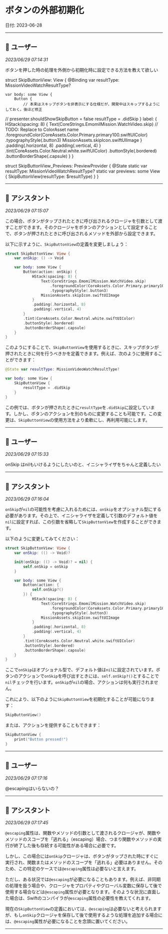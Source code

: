 # ボタンの外部初期化

日付: 2023-06-28

---

## 👤 ユーザー
*2023/06/29 07:14:31*

ボタンを押した時の処理を外側から初期化時に設定できる方法を教えて欲しい

struct SkipButtonView: View {
    @Binding var resultType: MissionVideoWatchResultType?

    var body: some View {
        Button {
            // 本来はスキップボタンを非表示にする仕様だが、開発中はスキップするようにしておく。後ほど修正
//            presenter.shouldShowSkipButton = false
            resultType = .didSkip
        } label: {
            HStack(spacing: 8) {
                Text(CoreStrings.EmomilMission.WatchVideo.skip)
                    // TODO: Replace to ColorAsset name
                    .foregroundColor(CoreAssets.Color.Primary.primary100.swiftUIColor)
                    .typographyStyle(.button3)
                MissionAssets.skipIcon.swiftUIImage
            }
            .padding(.horizontal, 8)
            .padding(.vertical, 4)
        }
        .tint(CoreAssets.Color.Neutral.white.swiftUIColor)
        .buttonStyle(.bordered)
        .buttonBorderShape(.capsule)
    }
}

struct SkipButtonView_Previews: PreviewProvider {
    @State static var resultType: MissionVideoWatchResultType?
    static var previews: some View {
        SkipButtonView(resultType: $resultType)
    }
}

---

## 🤖 アシスタント
*2023/06/29 07:15:07*

この場合、ボタンがタップされたときに呼び出されるクロージャを引数として渡すことができます。そのクロージャをボタンのアクションとして設定することで、ボタンが押されたときに呼び出されるメソッドを外部から設定できます。

以下に示すように、`SkipButtonView`の定義を変更しましょう：

```swift
struct SkipButtonView: View {
    var onSkip: () -> Void

    var body: some View {
        Button(action: onSkip) {
            HStack(spacing: 8) {
                Text(CoreStrings.EmomilMission.WatchVideo.skip)
                    .foregroundColor(CoreAssets.Color.Primary.primary100.swiftUIColor)
                    .typographyStyle(.button3)
                MissionAssets.skipIcon.swiftUIImage
            }
            .padding(.horizontal, 8)
            .padding(.vertical, 4)
        }
        .tint(CoreAssets.Color.Neutral.white.swiftUIColor)
        .buttonStyle(.bordered)
        .buttonBorderShape(.capsule)
    }
}
```

このようにすることで、`SkipButtonView`を使用するときに、スキップボタンが押されたときに何を行うべきかを定義できます。例えば、次のように使用することができます：

```swift
@State var resultType: MissionVideoWatchResultType?

var body: some View {
    SkipButtonView {
        resultType = .didSkip
    }
}
```

この例では、ボタンが押されたときに`resultType`を`.didSkip`に設定しています。しかし、ボタンのアクションを別のものに変更することも可能です。この変更は、`SkipButtonView`の使用方法をより柔軟にし、再利用可能にします。

---

## 👤 ユーザー
*2023/06/29 07:15:33*

onSkip はnilもいけるようにしたいのと、イニシャライザをちゃんと定義したい

---

## 🤖 アシスタント
*2023/06/29 07:16:04*

`onSkip`が`nil`の可能性を考慮に入れるためには、`onSkip`をオプショナル型にする必要があります。その上で、イニシャライザを定義して引数のデフォルト値を`nil`に設定すれば、この引数を省略して`SkipButtonView`を作成することができます。

以下のように変更してみてください：

```swift
struct SkipButtonView: View {
    var onSkip: (() -> Void)?

    init(onSkip: (() -> Void)? = nil) {
        self.onSkip = onSkip
    }

    var body: some View {
        Button(action: {
            self.onSkip?()
        }) {
            HStack(spacing: 8) {
                Text(CoreStrings.EmomilMission.WatchVideo.skip)
                    .foregroundColor(CoreAssets.Color.Primary.primary100.swiftUIColor)
                    .typographyStyle(.button3)
                MissionAssets.skipIcon.swiftUIImage
            }
            .padding(.horizontal, 8)
            .padding(.vertical, 4)
        }
        .tint(CoreAssets.Color.Neutral.white.swiftUIColor)
        .buttonStyle(.bordered)
        .buttonBorderShape(.capsule)
    }
}
```

ここで`onSkip`はオプショナル型で、デフォルト値は`nil`に設定されています。ボタンのアクションで`onSkip`を呼び出すときには、`self.onSkip?()`とすることで`nil`チェックを行います。`onSkip`が`nil`の場合、アクションは何も実行されません。

これにより、以下のように`SkipButtonView`を初期化することが可能になります：

```swift
SkipButtonView()
```

または、アクションを提供することもできます：

```swift
SkipButtonView {
    print("Button pressed!")
}
```

---

## 👤 ユーザー
*2023/06/29 07:17:16*

@escapingはいらないの？

---

## 🤖 アシスタント
*2023/06/29 07:17:45*

`@escaping`属性は、関数やメソッドの引数として渡されるクロージャが、関数やメソッドのスコープを「逃れる」（escaping）場合、つまり関数やメソッドの実行が終了した後も存続する可能性がある場合に必要です。 

しかし、この場合には`onSkip`クロージャは、ボタンがタップされた時にすぐに実行され、関数またはメソッドのスコープを「逃れる」必要はありません。そのため、この特定のケースでは`@escaping`属性は必要ないと言えます。

ただし、ある状況では`@escaping`が必要になることもあります。例えば、非同期の処理を扱う場合や、クロージャをプロパティやグローバル変数に保存して後で使用する場合などは`@escaping`属性が必要となります。そのような状況に直面した場合は、Swiftのコンパイラが`@escaping`属性の必要性を教えてくれます。

現在の`SkipButtonView`の定義においては、`@escaping`は必要ないと考えられますが、もし`onSkip`クロージャを保存して後で使用するような処理を追加する場合には、`@escaping`属性が必要になることを念頭に置いてください。

---
